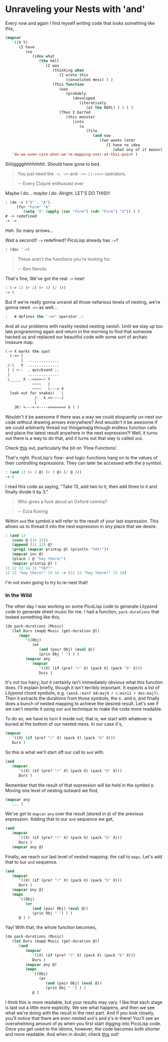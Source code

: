 # Unraveling your Nests with 'and'

Every now and again I find myself writing code that looks something like this,
```lisp
(mapcar 
   '((X Y)
      (I have
         (no
            (idea what 
               (the hell
                  (I was
                     (thinking when
                        (I wrote this 
                           (convoluted mess) ) )
                     (This function 
                        (was 
                           (probably 
                              (developed 
                                 (iteratively
                                    (at the REPL) ) ) ) )
                        (Then I barfed 
                           (this monster 
                              (into 
                                 (a 
                                    (file
                                       (and now
                                          (two weeks later
                                             (I have no idea
                                                (what any of it means) ) ) ) ) ) ) ) ) ) ) ) ) ) ) )
   'do-we-even-care-what-we're-mapping-over-at-this-point )
```

*Siiiiigggghhhhhhhh*. Should have gone to bed.

> You just need the `->`, `->>` and `-<>-||->>>>` operators.

> -- Every Clojure enthusiast ever

Maybe I do... *maybe I do.* Alright. LET'S DO THIS!!!
```lisp
: (de -> ("X" . "A")
     (for "Form" "A"
        (setq "X" (apply (car "Form") (cdr "Form") "X")) ) )
# -> redefined
-> ->
```

Heh. So many arrows...

Wait a second!! `->` redefined? PicoLisp already has `->`? 
```lisp
: (doc '->)
```

> These aren't the functions you're looking for.

> -- Ben Kenobi

That's fine, We've got the real `->` now!
```lisp
: (-> 13 (+ 2) (+ 3) (/ 3))
-> 6
```

But if we're really gonna unravel all those nefarious levels of nesting, we're gonna need `->>` as well...
```lisp
:   # defines the '->>' operator ;)
```

And all our problems with nastily nested nesting vanish. Until we stay up too late programming again and return in the morning to find that someone hacked us and replaced our beautiful code with some sort of archaic treasure map.
```lisp
(-> X marks the spot
  (->> |
       |  ..............
 /-\   V  ..............
 | | <--  . quicksand ..
 |        ..............
 \_____ X --<<>>~> Y
            ~~~~   |
            ~~~~   \---> X
  look out for snakes!   |             
             /-  X <<----/
             |
    JK! <---<->----=>=>=>=> X ) )
```

Wouldn't it be awesome if there was a way we could eloquently un-nest our code without drawing arrows everywhere? And wouldn't it be awesome if we could arbitrarily thread our thingamajig through endless function calls and place the latest result anywhere in the next expression?! Well, it turns out there is a way to do that, and it turns out that way is called `and`. 

Check [this](http://software-lab.de/doc/ref.html#atres) out, particularly the bit on 'Flow Functions'.

That's right. PicoLisp's flow- and logic-functions hang on to the values of their controlling expressions. They can later be accessed with the `@` symbol.

```lisp
: (and 13 (+ 2 @) (+ 3 @) (/ @ 3))
-> 6
```
I read this code as saying, "Take 13, add two to it, then add three to it and finally divide it by 3."

> Who gives a fuck about an Oxford comma?

> -- Ezra Koenig

Within `and` the symbol `@` will refer to the result of your last expression. This allows us to thread it into the next expression in *any* place that we desire.
```lisp
: (and 13 
   (cons @ (14 15)) 
   (append (11 12) @) 
   (prog1 (mapcar printsp @) (println "YAY!")) 
   (mapcar inc @) 
   (place 3 @ "hey there!") 
   (mapcar printsp @) )
11 12 13 14 15 "YAY!"
12 13 "hey there!" 15 16 -> (12 13 "hey there!" 15 16)
```

I'm not even going to try to re-nest that!

### In the Wild
The other day I was working on some PicoLisp code to generate Lilypond code to generate sheet music for me. I had a function, `pack-durations` that looked something like this,
```lisp
[de pack-durations (Music)
   (let Durs (map@ Music (get-duration @))
      (mapc
         '((Obj)
            (or 
               (and (pair Obj) (eval @))
               (prin Obj " ") ) )
         (mapcar any
            (mapcar 
               '((X) (if (pre? "r" X) (pack X) (pack "b" X)))
               Durs ]
```

It's not too hairy, but it certainly isn't immediately obvious what this function does. I'll explain briefly, though it isn't terribly important. It expects a list of Lilypond chord symbols, e.g. `(aes4.:min7 b8:maj9 r c:min11 r des:maj7)`. Then it extracts the durations from those symbols, the `4.` and `8`, and finally does a bunch of nested mapping to achieve the desired result. Let's see if we can't rewrite it using our `and` technique to make the code more readable.

To do so, we have to turn it inside out; that is, we start with whatever is buried at the bottom of our nested mess. In our case it's,
```lisp
(mapcar
   '((X) (if (pre? "r" X) (pack X) (pack "b" X)))
   Durs )
```
So this is what we'll start off our call to `and` with.
```lisp
(and
   (mapcar
      '((X) (if (pre? "r" X) (pack X) (pack "b" X)))
      Durs )
```
Remember that the result of that expression will be held in the symbol `@`. Moving one level of nesting outward we find,
```lisp
(mapcar any
   ... )
```
We've got to `mapcar` `any` over the result (stored in `@`) of the previous expression. Adding that to our `and` sequence we get,
```lisp
(and
   (mapcar 
      '((X) (if (pre? "r" X) (pack X) (pack "b" X)))
      Durs )
   (mapcar any @)
```
Finally, we reach our last level of nested mapping: the call to `mapc`. Let's add that to our `and` sequence.
```lisp
(and
   (mapcar 
      '((X) (if (pre? "r" X) (pack X) (pack "b" X)))
      Durs )
   (mapcar any @)
   (mapc
      '((Obj)
         (or
            (and (pair Obj) (eval @))
            (prin Obj " ") ) )
      @ ) )
```

Yay! With that, the whole function becomes,
```lisp
[de pack-durations (Music)
   (let Durs (map@ Music (get-duration @))
      (and
         (mapcar 
            '((X) (if (pre? "r" X) (pack X) (pack "b" X)))
            Durs )
         (mapcar any @)
         (mapc
            '((Obj)
               (or
                  (and (pair Obj) (eval @))
                  (prin Obj " ") ) )
            @ ] 
```

I think this is more readable, but your results may vary. I like that each stage is laid out a little more explicitly. We see what happens, and then we see what we're doing with the result in the next part. And if you look closely, you'll notice that there are even nested `and`'s and `@`'s in there! You'll see an overwhelming amount of `@`s when you first start digging into PicoLisp code. Once you get used to the idioms, however, the code becomes both shorter and more readable. And when in doubt, check [this](http://picolisp.com/wiki/?AtMark) out! 

